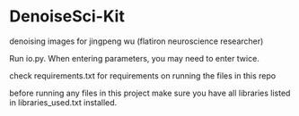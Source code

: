 # DenoiseSci-Kit
denoising images for jingpeng wu (flatiron neuroscience researcher)

Run io.py. When entering parameters, you may need to enter twice.

check requirements.txt for requirements on running the files in this repo

before running any files in this project make sure you have all libraries listed in libraries_used.txt installed.
